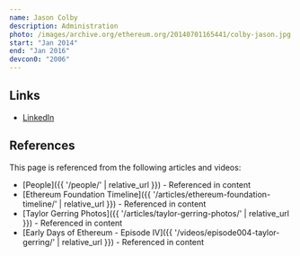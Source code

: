 ```yaml
---
name: Jason Colby
description: Administration
photo: /images/archive.org/ethereum.org/20140701165441/colby-jason.jpg
start: "Jan 2014"
end: "Jan 2016"
devcon0: "2006"
---
```


## Links

- [LinkedIn](https://www.linkedin.com/in/jasoncolbyethereum/)

## References

This page is referenced from the following articles and videos:

- [People]({{ '/people/' | relative_url }}) - Referenced in content
- [Ethereum Foundation Timeline]({{ '/articles/ethereum-foundation-timeline/' | relative_url }}) - Referenced in content
- [Taylor Gerring Photos]({{ '/articles/taylor-gerring-photos/' | relative_url }}) - Referenced in content
- [Early Days of Ethereum - Episode IV]({{ '/videos/episode004-taylor-gerring/' | relative_url }}) - Referenced in content
